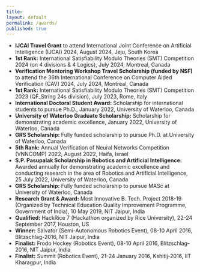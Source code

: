 ```yaml
---
title:
layout: default
permalink: /awards/
published: true
---
```


- **IJCAI Travel Grant** to attend International Joint Conference on Artificial Intelligence (IJCAI) 2024, August 2024, Jeju, South Korea
- **1st Rank:** International Satisfiability Modulo Theories (SMT) Competition 2024 (on 4 divisions & 4 Logics), July 2024, Montreal, Canada
- **Verification Mentoring Workshop Travel Scholarship (funded by NSF)** to attend the 36th International Conference on Computer Aided Verification (CAV) 2024, July 2024, Montreal, Canada
- **1st Rank:** International Satisfiability Modulo Theories (SMT) Competition 2023 (QF_String 24s division), July 2023, Rome, Italy
- **International Doctoral Student Award:** Scholarship for international students to pursue Ph.D., January 2022, University of Waterloo, Canada
- **University of Waterloo Graduate Scholarship:** Scholarship for demonstrating academic excellence, January 2022, University of Waterloo, Canada
- **GRS Scholarship:** Fully funded scholarship to pursue Ph.D. at University of Waterloo, Canada
- **5th Rank:** Annual Verification of Neural Networks Competition (VNNCOMP) 2022, August 2022, Haifa, Israel
- **S.P. Pasupalak Scholarship in Robotics and Artificial Intelligence:** Awarded annually for demonstrating academic excellence and conducting research in the area of Robotics and Artificial Intelligence, 25 July 2022, University of Waterloo, Canada
- **GRS Scholarship:** Fully funded scholarship to pursue MASc at University of Waterloo, Canada
- **Research Grant & Award:** Most Innovative B. Tech. Project 2018-19 (Organized by Technical Education Quality Improvement Programme, Government of India), 10 May 2019, NIT Jaipur, India
- **Qualified:** HackRice 7 (Hackathon organized by Rice University), 22-24 September 2017, Houston, US
- **Winner:** Salvator (Semi-Autonomous Robotics Event), 08-10 April 2016, Blitzschlag-2016, NIT Jaipur, India
- **Finalist:** Frodo Hockey (Robotics Event), 08-10 April 2016, Blitzschlag-2016, NIT Jaipur, India
- **Finalist:** Summit (Robotics Event), 21-24 January 2016, Kshitij-2016, IIT Kharagpur, India
